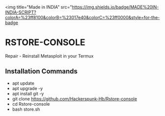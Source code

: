 <img title="Made in INDIA" src="https://img.shields.io/badge/MADE%20IN-INDIA-SCRIPT?colorA=%23ff8100&colorB=%23017e40&colorC=%23ff0000&style=for-the-badge

# RSTORE-CONSOLE
Repair - Reinstall Metasploit in your Termux

## Installation Commands
* apt update
* apt upgrade -y
* apt install git -y
* git clone https://github.com/Hackerspunk-Hb/Rstore-console
* cd Rstore-console
* bash store.sh
